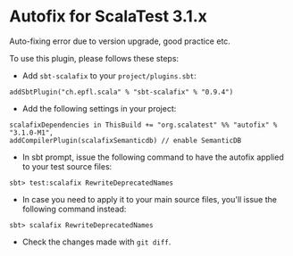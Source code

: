 # Autofix for ScalaTest 3.1.x
Auto-fixing error due to version upgrade, good practice etc.

To use this plugin, please follows these steps: 

  - Add `sbt-scalafix` to your `project/plugins.sbt`:

```
addSbtPlugin("ch.epfl.scala" % "sbt-scalafix" % "0.9.4")
```

  - Add the following settings in your project: 
  
```
scalafixDependencies in ThisBuild += "org.scalatest" %% "autofix" % "3.1.0-M1", 
addCompilerPlugin(scalafixSemanticdb) // enable SemanticDB
``` 

  - In sbt prompt, issue the following command to have the autofix applied to your test source files: 
  
```
sbt> test:scalafix RewriteDeprecatedNames
```

  - In case you need to apply it to your main source files, you'll issue the following command instead: 
  
```
sbt> scalafix RewriteDeprecatedNames
```  

  - Check the changes made with `git diff`.
